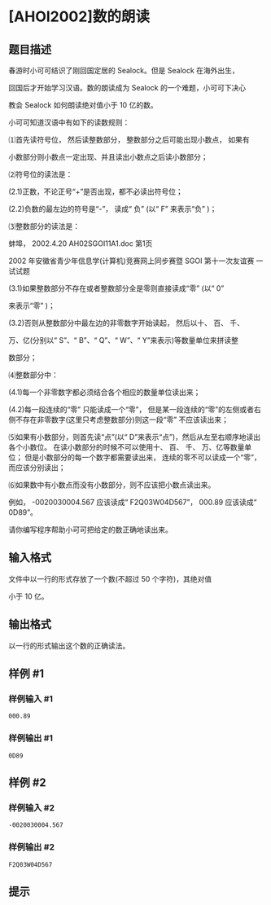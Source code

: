 # [AHOI2002]数的朗读

## 题目描述

春游时小可可结识了刚回国定居的 Sealock。但是 Sealock 在海外出生，

回国后才开始学习汉语。数的朗读成为 Sealock 的一个难题，小可可下决心

教会 Sealock 如何朗读绝对值小于 10 亿的数。

小可可知道汉语中有如下的读数规则：

⑴首先读符号位， 然后读整数部分， 整数部分之后可能出现小数点， 如果有

小数部分则小数点一定出现、并且读出小数点之后读小数部分；

⑵符号位的读法是：

(2.1)正数，不论正号“+”是否出现，都不必读出符号位；

(2.2)负数的最左边的符号是“-”， 读成“ 负” (以“ F” 来表示“负” )；

⑶整数部分的读法是：

蚌埠， 2002.4.20 AH02SGOI11A1.doc 第1页

2002 年安徽省青少年信息学(计算机)竞赛网上同步赛暨 SGOI 第十一次友谊赛 一试试题

(3.1)如果整数部分不存在或者整数部分全是零则直接读成“零” (以“ 0”

来表示“零” )；

(3.2)否则从整数部分中最左边的非零数字开始读起， 然后以十、 百、 千、

万、亿(分别以“ S”、“ B”、“ Q”、“ W”、“ Y”来表示)等数量单位来拼读整

数部分；

⑷整数部分中：

(4.1)每一个非零数字都必须结合各个相应的数量单位读出来；

(4.2)每一段连续的“零” 只能读成一个“零”， 但是某一段连续的“零”的左侧或者右侧不存在非零数字(这里只考虑整数部分)则这一段“零” 不应该读出来；

⑸如果有小数部分，则首先读“点”(以“ D”来表示“点”)，然后从左至右顺序地读出各个小数位。 在读小数部分的时候不可以使用十、 百、 千、 万、亿等数量单位； 但是小数部分的每一个数字都需要读出来， 连续的零不可以读成一个“零”，而应该分别读出；

⑹如果数中有小数点而没有小数部分，则不应该把小数点读出来。

例如， -0020030004.567 应该读成“ F2Q03W04D567”， 000.89 应该读成“ 0D89”。

请你编写程序帮助小可可把给定的数正确地读出来。


## 输入格式

文件中以一行的形式存放了一个数(不超过 50 个字符)，其绝对值

小于 10 亿。


## 输出格式

以一行的形式输出这个数的正确读法。


## 样例 #1

### 样例输入 #1
```
000.89
```

### 样例输出 #1

```
0D89
```

## 样例 #2

### 样例输入 #2
```
-0020030004.567
```

### 样例输出 #2

```
F2Q03W04D567
```

## 提示


